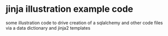 # jinja illustration example code	

some illustration code to drive creation of a sqlalchemy and other code files via a data dictionary and jinja2 templates
